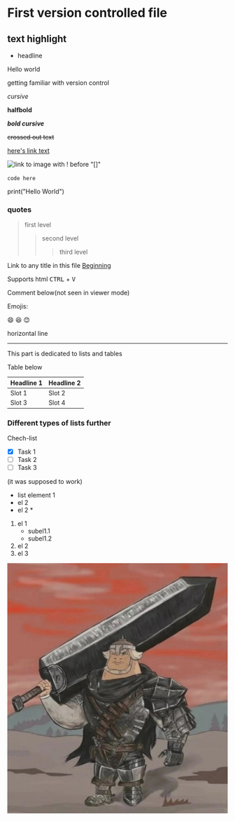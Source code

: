 # First version controlled file

## text highlight

- headline

Hello world

getting familiar with version control

*cursive*

**halfbold**

***bold cursive***

~~crossed out text~~

[here's link text](https://google.com)

![link to image with ! before "[]"](https://www.enjpg.com/img/2020/lion.webp)

`code here`

print("Hello World")

### quotes
> first level
>>second level
>>>third level

Link to any title in this file
[Beginning](#first-version-controlled-file)

Supports html
<kbd>CTRL</kbd> + <kbd>V</kbd>

Comment below(not seen in viewer mode)

[//]: # (this is comment)

Emojis:

:smile:
:laughing:
:blush:

horizontal line
___

This part is dedicated to lists and tables

Table below 

| Headline 1 | Headline 2|
|------------|-----------|
| Slot 1     | Slot 2    |
| Slot 3     | Slot 4    |

### Different types of lists further

Chech-list
- [x] Task 1
- [ ] Task 2
- [ ] Task 3

(it was supposed to work)

* list element 1
* el 2
* el 2 * 

1. el 1
    - subel1.1
    * subel1.2
2. el 2
3. el 3

![local img](gnik.jpg)
